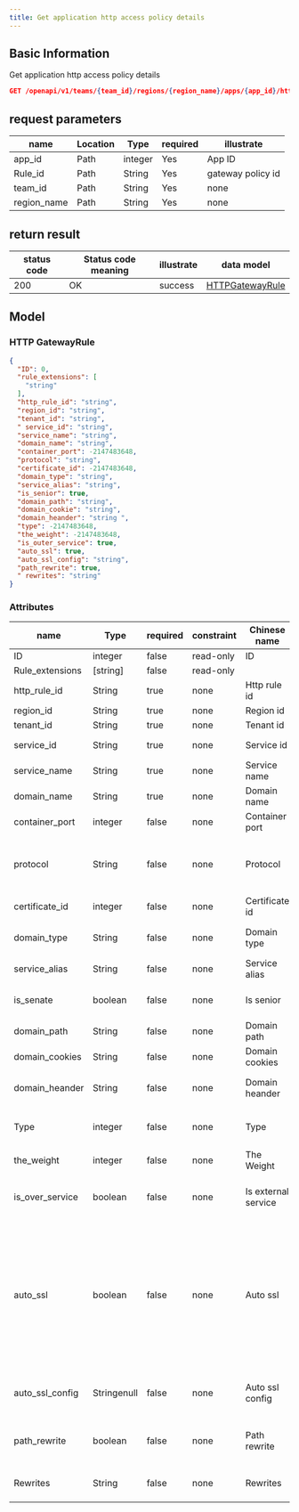 ```yaml
---
title: Get application http access policy details
---
```


## Basic Information

Get application http access policy details

```json title="请求路径"
GET /openapi/v1/teams/{team_id}/regions/{region_name}/apps/{app_id}/httpdomains/{rule_id}
```

## request parameters

| name                             | Location | Type    | required | illustrate        |
| -------------------------------- | -------- | ------- | -------- | ----------------- |
| app_id      | Path     | integer | Yes      | App ID            |
| Rule_id     | Path     | String  | Yes      | gateway policy id |
| team_id     | Path     | String  | Yes      | none              |
| region_name | Path     | String  | Yes      | none              |

## return result

| status code | Status code meaning | illustrate | data model                          |
| ----------- | ------------------- | ---------- | ----------------------------------- |
| 200         | OK                  | success    | [HTTPGatewayRule](#httpgatewayrule) |

## Model

### HTTP GatewayRule

```json
{
  "ID": 0,
  "rule_extensions": [
    "string"
  ],
  "http_rule_id": "string",
  "region_id": "string",
  "tenant_id": "string",
  " service_id": "string",
  "service_name": "string",
  "domain_name": "string",
  "container_port": -2147483648,
  "protocol": "string",
  "certificate_id": -2147483648,
  "domain_type": "string",
  "service_alias": "string",
  "is_senior": true,
  "domain_path": "string",
  "domain_cookie": "string",
  "domain_heander": "string ",
  "type": -2147483648,
  "the_weight": -2147483648,
  "is_outer_service": true,
  "auto_ssl": true,
  "auto_ssl_config": "string",
  "path_rewrite": true,
  " rewrites": "string"
}

```

### Attributes

| name                                                      | Type                                                         | required | constraint | Chinese name        | illustrate                                                                                                                            |
| --------------------------------------------------------- | ------------------------------------------------------------ | -------- | ---------- | ------------------- | ------------------------------------------------------------------------------------------------------------------------------------- |
| ID                                                        | integer                                                      | false    | read-only  | ID                  | none                                                                                                                                  |
| Rule_extensions                      | [string] | false    | read-only  |                     | none                                                                                                                                  |
| http_rule_id    | String                                                       | true     | none       | Http rule id        | http_rule_id                                                                                |
| region_id                            | String                                                       | true     | none       | Region id           | region id                                                                                                                             |
| tenant_id                            | String                                                       | true     | none       | Tenant id           | tenant id                                                                                                                             |
| service_id                           | String                                                       | true     | none       | Service id          | component id                                                                                                                          |
| service_name                         | String                                                       | true     | none       | Service name        | component name                                                                                                                        |
| domain_name                          | String                                                       | true     | none       | Domain name         | domain name                                                                                                                           |
| container_port                       | integer                                                      | false    | none       | Container port      | container port                                                                                                                        |
| protocol                                                  | String                                                       | false    | none       | Protocol            | Domain type http https httptp https http and https                                                                                    |
| certificate_id                       | integer                                                      | false    | none       | Certificate id      | Certificate ID                                                                                                                        |
| domain_type                          | String                                                       | false    | none       | Domain type         | Component domain name type                                                                                                            |
| service_alias                        | String                                                       | false    | none       | Service alias       | component alias                                                                                                                       |
| is_senate                            | boolean                                                      | false    | none       | Is senior           | Is there an advanced route                                                                                                            |
| domain_path                          | String                                                       | false    | none       | Domain path         | domain name path                                                                                                                      |
| domain_cookies                       | String                                                       | false    | none       | Domain cookies      | domain cookie                                                                                                                         |
| domain_heander                       | String                                                       | false    | none       | Domain heander      | domain name heander                                                                                                                   |
| Type                                                      | integer                                                      | false    | none       | Type                | Type (default：0, custom：1)                                                                                         |
| the_weight                           | integer                                                      | false    | none       | The Weight          | Weights                                                                                                                               |
| is_over_service | boolean                                                      | false    | none       | Is external service | Whether the external port has been opened                                                                                             |
| auto_ssl                             | boolean                                                      | false    | none       | Auto ssl            | Whether to automatically match the certificate and upgrade to https, if enabled, the upgrade will be completed by an external service |
| auto_ssl_config | Stringenull                                                  | false    | none       | Auto ssl config     | Automatic distribution certificate configuration                                                                                      |
| path_rewrite                         | boolean                                                      | false    | none       | Path rewrite        | Whether to enable simple route rewriting                                                                                              |
| Rewrites                                                  | String                                                       | false    | none       | Rewrites            | Complex route rewrite configuration                                                                                                   |
